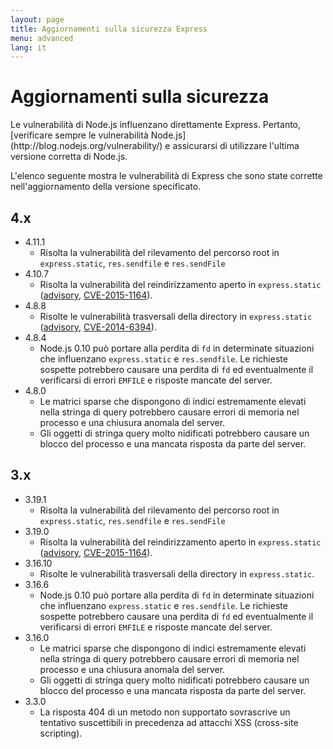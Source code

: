 ```yaml
---
layout: page
title: Aggiornamenti sulla sicurezza Express
menu: advanced
lang: it
---
```

<!---
 Copyright (c) 2016 StrongLoop, IBM, and Express Contributors
 License: MIT
-->

# Aggiornamenti sulla sicurezza

<div class="doc-box doc-notice" markdown="1">
Le vulnerabilità di Node.js influenzano direttamente Express. Pertanto, [verificare sempre le vulnerabilità Node.js](http://blog.nodejs.org/vulnerability/) e assicurarsi di utilizzare l'ultima versione corretta di Node.js.
</div>

L'elenco seguente mostra le vulnerabilità di Express che sono state corrette nell'aggiornamento della versione specificato.

## 4.x

  * 4.11.1
    * Risolta la vulnerabilità del rilevamento del percorso root in `express.static`, `res.sendfile` e `res.sendFile`
  * 4.10.7
    * Risolta la vulnerabilità del reindirizzamento aperto in `express.static` ([advisory](https://nodesecurity.io/advisories/serve-static-open-redirect), [CVE-2015-1164](http://cve.mitre.org/cgi-bin/cvename.cgi?name=CVE-2015-1164)).
  * 4.8.8
    * Risolte le vulnerabilità trasversali della directory in `express.static` ([advisory](http://nodesecurity.io/advisories/send-directory-traversal), [CVE-2014-6394](http://cve.mitre.org/cgi-bin/cvename.cgi?name=CVE-2014-6394)).
  * 4.8.4
    * Node.js 0.10 può portare alla perdita di `fd` in determinate situazioni che influenzano `express.static` e `res.sendfile`. Le richieste sospette potrebbero causare una perdita di `fd` ed eventualmente il verificarsi di errori `EMFILE` e risposte mancate del server.
  * 4.8.0
    * Le matrici sparse che dispongono di indici estremamente elevati nella stringa di query potrebbero causare errori di memoria nel processo e una chiusura anomala del server.
    * Gli oggetti di stringa query molto nidificati potrebbero causare un blocco del processo e una mancata risposta da parte del server.

## 3.x

  * 3.19.1
    * Risolta la vulnerabilità del rilevamento del percorso root in `express.static`, `res.sendfile` e `res.sendFile`
  * 3.19.0
    * Risolta la vulnerabilità del reindirizzamento aperto in `express.static` ([advisory](https://nodesecurity.io/advisories/serve-static-open-redirect), [CVE-2015-1164](http://cve.mitre.org/cgi-bin/cvename.cgi?name=CVE-2015-1164)).
  * 3.16.10
    * Risolte le vulnerabilità trasversali della directory in `express.static`.
  * 3.16.6
    * Node.js 0.10 può portare alla perdita di `fd` in determinate situazioni che influenzano `express.static` e `res.sendfile`. Le richieste sospette potrebbero causare una perdita di `fd` ed eventualmente il verificarsi di errori `EMFILE` e risposte mancate del server.
  * 3.16.0
    * Le matrici sparse che dispongono di indici estremamente elevati nella stringa di query potrebbero causare errori di memoria nel processo e una chiusura anomala del server.
    * Gli oggetti di stringa query molto nidificati potrebbero causare un blocco del processo e una mancata risposta da parte del server.
  * 3.3.0
    * La risposta 404 di un metodo non supportato sovrascrive un tentativo suscettibili in precedenza ad attacchi XSS (cross-site scripting).
